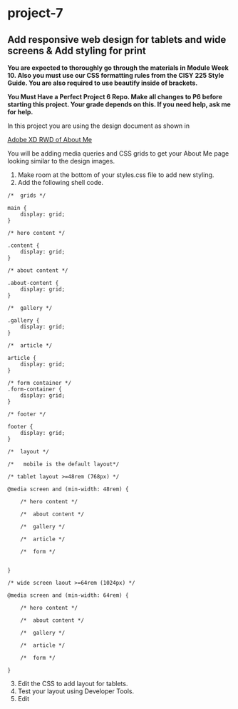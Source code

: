 # project-7
## Add responsive web design for tablets and wide screens & Add styling for print

**You are expected to thoroughly go through the materials in Module Week 10. Also you must use our CSS formatting rules from the CISY 225 Style Guide. You are also required to use beautify inside of brackets.**



**You Must Have a Perfect Project 6 Repo. Make all changes to P6 before starting this project. Your grade depends on this. If you need help, ask me for help.**

In this project you are using the design document as shown in 

[Adobe XD RWD of About Me](https://xd.adobe.com/spec/a5db66b4-3086-4f9b-4c62-b0ecce091949-d3ea/ "Adobe XD RWD of ABout Me")

You will be adding media queries and CSS grids to get your About Me page looking similar to the design images.

1. Make room at the bottom of your styles.css file to add new styling.
2. Add the following shell code.

````
/*  grids */

main {
	display: grid;
}

/* hero content */

.content {
	display: grid;
}

/* about content */

.about-content {
	display: grid;
}

/*  gallery */

.gallery {
	display: grid;
}

/*  article */

article {
	display: grid;
}

/* form container */
.form-container {
	display: grid;
}

/* footer */

footer {
	display: grid;
}

/*  layout */

/*   mobile is the default layout*/

/* tablet layout >=48rem (768px) */

@media screen and (min-width: 48rem) {

	/* hero content */

	/*	about content */

	/*	gallery */

	/*	article */

	/*	form */


}

/* wide screen laout >=64rem (1024px) */

@media screen and (min-width: 64rem) {

	/* hero content */

	/*	about content */

	/*	gallery */

	/*	article */

	/*	form */

}
````

3. Edit the CSS to add layout for tablets.
4. Test your layout using Developer Tools.
5. Edit 
